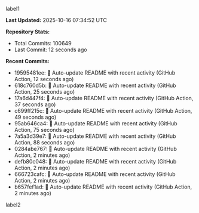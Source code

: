 
label1 
<!-- ACTIVITY_START -->
**Last Updated:** 2025-10-16 07:34:52 UTC

**Repository Stats:**
- Total Commits: 100649
- Last Commit: 12 seconds ago

**Recent Commits:**
- 19595481ee: 🤖 Auto-update README with recent activity (GitHub Action, 12 seconds ago)
- 618c760d5b: 🤖 Auto-update README with recent activity (GitHub Action, 25 seconds ago)
- 17a6d447f4: 🤖 Auto-update README with recent activity (GitHub Action, 37 seconds ago)
- c699ff215c: 🤖 Auto-update README with recent activity (GitHub Action, 49 seconds ago)
- 95ab646ca4: 🤖 Auto-update README with recent activity (GitHub Action, 75 seconds ago)
- 7a5a3d39e7: 🤖 Auto-update README with recent activity (GitHub Action, 88 seconds ago)
- 0284abe767: 🤖 Auto-update README with recent activity (GitHub Action, 2 minutes ago)
- defb80c048: 🤖 Auto-update README with recent activity (GitHub Action, 2 minutes ago)
- 666723cafc: 🤖 Auto-update README with recent activity (GitHub Action, 2 minutes ago)
- b657fef1ad: 🤖 Auto-update README with recent activity (GitHub Action, 2 minutes ago)
<!-- ACTIVITY_END -->

label2
